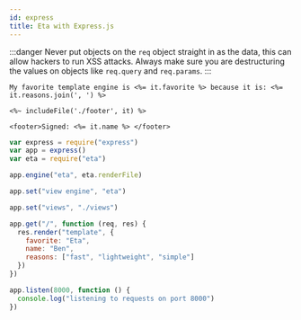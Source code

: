 ```yaml
---
id: express
title: Eta with Express.js
---
```


:::danger
Never put objects on the `req` object straight in as the data, this can allow hackers to run XSS attacks. Always make sure you are destructuring the values on objects like `req.query` and `req.params`. 
:::

```ejs title="views/template.eta"
My favorite template engine is <%= it.favorite %> because it is: <%= it.reasons.join(', ') %>

<%~ includeFile('./footer', it) %>
```

```ejs title="views/footer.eta"
<footer>Signed: <%= it.name %> </footer>
```

```js title="index.js"
var express = require("express")
var app = express()
var eta = require("eta")

app.engine("eta", eta.renderFile)

app.set("view engine", "eta")

app.set("views", "./views")

app.get("/", function (req, res) {
  res.render("template", {
    favorite: "Eta",
    name: "Ben",
    reasons: ["fast", "lightweight", "simple"]
  })
})

app.listen(8000, function () {
  console.log("listening to requests on port 8000")
})
```